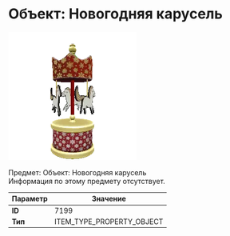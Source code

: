 # Объект: Новогодняя карусель

![Item Image](../img/7199.webp?raw=true)

Предмет: Объект: Новогодняя карусель<br>Информация по этому предмету отсутствует.


| Параметр | Значение |
|----------|----------|
| **ID** | 7199 |
| **Тип** | ITEM_TYPE_PROPERTY_OBJECT |

